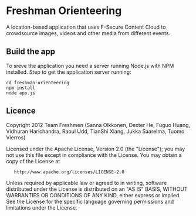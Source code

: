 # Freshman Orienteering


A location-based application that uses F-Secure Content Cloud to crowdsource images, videos and other media from different events.


## Build the app

To sreve the application you need a server running Node.js with NPM installed. Step to get the application server running:

    cd freshman-orienteering
    npm install
    node app.js


## Licence


   Copyright 2012 Team Freshmen (Sanna Olkkonen, Dexter He,
   Fuguo Huang, Vidhuran Harichandra, Raoul Udd, TianShi Xiang,
   Jukka Saarelma, Tuomo Vierros)

   Licensed under the Apache License, Version 2.0 (the "License");
   you may not use this file except in compliance with the License.
   You may obtain a copy of the License at

       http://www.apache.org/licenses/LICENSE-2.0

   Unless required by applicable law or agreed to in writing, software
   distributed under the License is distributed on an "AS IS" BASIS,
   WITHOUT WARRANTIES OR CONDITIONS OF ANY KIND, either express or implied.
   See the License for the specific language governing permissions and
   limitations under the License.